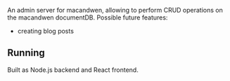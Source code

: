 An admin server for macandwen, allowing to perform CRUD operations on the macandwen documentDB.
Possible future features:
- creating blog posts

## Running
Built as Node.js backend and React frontend. 